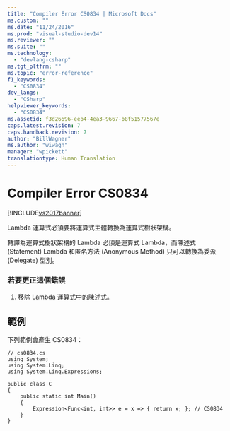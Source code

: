 ```yaml
---
title: "Compiler Error CS0834 | Microsoft Docs"
ms.custom: ""
ms.date: "11/24/2016"
ms.prod: "visual-studio-dev14"
ms.reviewer: ""
ms.suite: ""
ms.technology: 
  - "devlang-csharp"
ms.tgt_pltfrm: ""
ms.topic: "error-reference"
f1_keywords: 
  - "CS0834"
dev_langs: 
  - "CSharp"
helpviewer_keywords: 
  - "CS0834"
ms.assetid: f3d26696-eeb4-4ea3-9667-b8f51577567e
caps.latest.revision: 7
caps.handback.revision: 7
author: "BillWagner"
ms.author: "wiwagn"
manager: "wpickett"
translationtype: Human Translation
---
```

# Compiler Error CS0834
[!INCLUDE[vs2017banner](../../../csharp/includes/vs2017banner.md)]

Lambda 運算式必須要將運算式主體轉換為運算式樹狀架構。  
  
 轉譯為運算式樹狀架構的 Lambda 必須是運算式 Lambda，而陳述式 \(Statement\) Lambda 和匿名方法 \(Anonymous Method\) 只可以轉換為委派 \(Delegate\) 型別。  
  
### 若要更正這個錯誤  
  
1.  移除 Lambda 運算式中的陳述式。  
  
## 範例  
 下列範例會產生 CS0834：  
  
```  
// cs0834.cs  
using System;  
using System.Linq;  
using System.Linq.Expressions;  
  
public class C  
{  
    public static int Main()  
    {  
        Expression<Func<int, int>> e = x => { return x; }; // CS0834  
    }  
}  
  
```